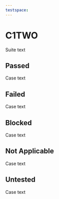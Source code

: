 ```yaml
---
testspace:
---
```

# C1TWO
Suite text
## Passed
Case text
## Failed
Case text
## Blocked
Case text
## Not Applicable
Case text
## Untested
Case text
